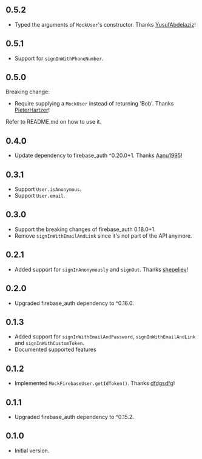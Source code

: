 ## 0.5.2

- Typed the arguments of `MockUser`'s constructor. Thanks [YusufAbdelaziz](https://github.com/YusufAbdelaziz)!

## 0.5.1

- Support for `signInWithPhoneNumber`.

## 0.5.0

Breaking change:

- Require supplying a `MockUser` instead of returning 'Bob'. Thanks [PieterHartzer](https://github.com/PieterHartzer)!

Refer to README.md on how to use it.

## 0.4.0

- Update dependency to firebase_auth ^0.20.0+1. Thanks [Aanu1995](https://github.com/Aanu1995)!

## 0.3.1

- Support `User.isAnonymous`.
- Support `User.email`.

## 0.3.0

- Support the breaking changes of firebase_auth 0.18.0+1.
- Remove `signInWithEmailAndLink` since it's not part of the API anymore.

## 0.2.1

- Added support for `signInAnonymously` and `signOut`. Thanks [shepeliev](https://github.com/shepeliev)!

## 0.2.0

- Upgraded firebase_auth dependency to ^0.16.0.

## 0.1.3

- Added support for `signInWithEmailAndPassword`, `signInWithEmailAndLink` and `signInWithCustomToken`.
- Documented supported features

## 0.1.2

- Implemented `MockFirebaseUser.getIdToken()`. Thanks [dfdgsdfg](https://github.com/atn832/firebase_auth_mocks/pull/2)!

## 0.1.1

- Upgraded firebase_auth dependency to ^0.15.2.

## 0.1.0

- Initial version.
